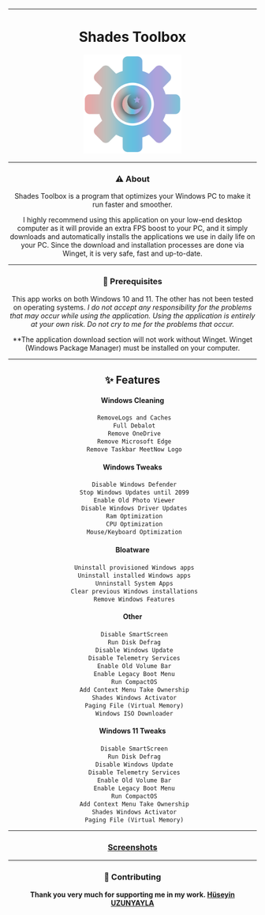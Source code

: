 <center>

------------


# Shades Toolbox


<img src="https://github.com/berkays0733/Shades-Toolbox/raw/main/Image/shades.png" width="200px">

------------


### ⚠️ About 

Shades Toolbox is a program that optimizes your Windows PC to make it run faster and smoother.

I highly recommend using this application on your low-end desktop computer as it will provide an extra FPS boost to your PC, and it simply downloads and automatically installs the applications we use in daily life on your PC. Since the download and installation processes are done via Winget, it is very safe, fast and up-to-date.

------------


### 🛑 Prerequisites

This app works on both Windows 10 and 11. The other has not been tested on operating systems. *I do not accept any responsibility for the problems that may occur while using the application. Using the application is entirely at your own risk. Do not cry to me for the problems that occur.*

**The application download section will not work without Winget. Winget (Windows Package Manager) must be installed on your computer.

------------


## ✨ Features
#### Windows Cleaning
     RemoveLogs and Caches
     Full Debalot
     Remove OneDrive
     Remove Microsoft Edge
     Remove Taskbar MeetNow Logo
#### Windows Tweaks
     Disable Windows Defender
     Stop Windows Updates until 2099
     Enable Old Photo Viewer
     Disable Windows Driver Updates
     Ram Optimization
     CPU Optimization
     Mouse/Keyboard Optimization
#### Bloatware
     Uninstall provisioned Windows apps
     Uninstall installed Windows apps
     Unninstall System Apps
     Clear previous Windows installations
     Remove Windows Features
#### Other
     Disable SmartScreen
     Run Disk Defrag
     Disable Windows Update
     Disable Telemetry Services
     Enable Old Volume Bar
     Enable Legacy Boot Menu
     Run CompactOS
     Add Context Menu Take Ownership
     Shades Windows Activator
     Paging File (Virtual Memory)
     Windows ISO Downloader
#### Windows 11 Tweaks
     Disable SmartScreen
     Run Disk Defrag
     Disable Windows Update
     Disable Telemetry Services
     Enable Old Volume Bar
     Enable Legacy Boot Menu
     Run CompactOS
     Add Context Menu Take Ownership
     Shades Windows Activator
     Paging File (Virtual Memory)

------------


### [Screenshots](http://https://github.com/shadesofdeath/Shades-Toolbox/tree/main/Image "Screenshots")

------------


### 🤝 Contributing

**Thank you very much for supporting me in my work. [Hüseyin UZUNYAYLA](https://github.com/OgnitorenKs "Hüseyin UZUNYAYLA")**
